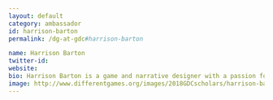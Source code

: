 ```yaml
---
layout: default
category: ambassador
id: harrison-barton
permalink: /dg-at-gdc#harrison-barton

name: Harrison Barton
twitter-id: 
website: 
bio: Harrison Barton is a game and narrative designer with a passion for serious games and activism. He enjoys working on projects with a focus on storytelling, character diversity, and the portrayal of serious themes. He has earned several honors for his work, including his student game, "girl, i see right thru u" which won two school awards at the DigiPen Game Awards 2015, as well as a Bronze Medal in the Serious Play Conference 2015. In 2017, his game "Elegy" won a Student award for outstanding narrative. He also won a Platinum Award for an essay he wrote for the GDC Narrative Review in 2016.
image: http://www.differentgames.org/images/2018GDCscholars/harrison-barton.png
---
```

